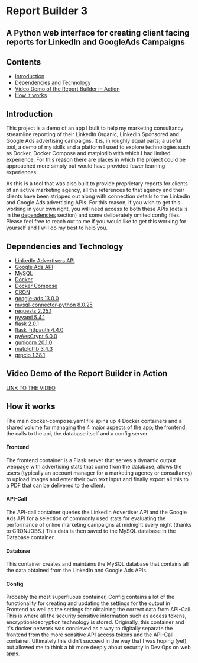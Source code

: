 # Report Builder 3
## A Python web interface for creating client facing reports for LinkedIn and GoogleAds Campaigns

## Contents
* [Introduction](#introduction)
* [Dependencies and Technology](#dependencies)
* [Video Demo of the Report Builder in Action](#viddemo)
* [How it works](#howitworks)

## Introduction<a name="Introduction"></a>
This project is a demo of an app I built to help my marketing consultancy streamline reporting of their LinkedIn Organic, LinkedIn Sponsored and Google Ads advertising campaigns. It is, in roughly equal parts; a useful tool, a demo of my skills and a platform I used to explore technologies such as Docker, Docker Compose and matplotlib with which I had limited experience. For this reason there are places in which the project could be approached more simply but would have provided fewer learning experiences. 

As this is a tool that was also built to provide proprietary reports for clients of an active marketing agency, all the references to that agency and their clients have been stripped out along with connection details to the Linkedin and Google Ads advertising APIs. For this reason, if you wish to get this working in your own right, you will need access to both these APIs (details in the [dependencies](#dependencies) section) and some deliberately omited config files. Please feel free to reach out to me if you would like to get this working for yourself and I will do my best to help you.


## Dependencies and Technology<a name="dependencies"></a>
* [LinkedIn Advertisers API](https://docs.microsoft.com/en-us/linkedin/)
* [Google Ads API](https://developers.google.com/google-ads/api/docs/start?hl=en_US)
* [MySQL](https://hub.docker.com/_/mysql)
* [Docker](https://www.docker.com/)
* [Docker Compose](https://docs.docker.com/compose/)
* [CRON](https://help.ubuntu.com/community/CronHowto)
* [google-ads 13.0.0](https://pypi.org/project/google-ads/12.0.0/)
* [mysql-connector-python 8.0.25](https://pypi.org/project/mysql-connector-python/8.0.25/)
* [requests 2.25.1](https://pypi.org/project/requests/2.25.1/)
* [pyyaml 5.4.1](https://pypi.org/project/PyYAML/5.4.1/)
* [flask 2.0.1](https://pypi.org/project/Flask/2.0.1)
* [flask_httpauth 4.4.0](https://pypi.org/project/Flask-HTTPAuth/4.4.0)
* [pyAesCrypt 6.0.0](https://pypi.org/project/pyAesCrypt/6.0.0)
* [gunicorn 20.1.0](https://pypi.org/project/gunicorn/20.1.0)
* [matplotlib 3.4.3](https://pypi.org/project/matplotlib/3.4.3)
* [grpcio 1.38.1](https://pypi.org/project/grpcio/1.38.1)

## Video Demo of the Report Builder in Action<a name="viddemo"></a>
[LINK TO THE VIDEO](link)

## How it works <a name="howitworks"></a>
The main docker-compose.yaml file spins up 4 Docker containers and a shared volume for managing the 4 major aspects of the app; the frontend, the calls to the api, the database itself and a config server. 

#### Frontend
The frontend container is a Flask server that serves a dynamic output webpage with advertising stats that come from the database, allows the users (typically an account manager for a marketing agency or consultancy) to upload images and enter their own text input and finally export all this to a PDF that can be delivered to the client. 

#### API-Call
The API-call container queries the LinkedIn Advertiser API and the Google Ads API for a selection of commonly used stats for evaluating the performance of online marketing campaigns at midnight every night (thanks to CRONJOBS.) This data is then saved to the MySQL database in the Database container.

#### Database
This container creates and maintains the MySQL database that contains all the data obtained from the LinkedIn and Google Ads APIs.

#### Config
Probably the most superfluous container, Config contains a lot of the functionality for creating and updating the settings for the output in Frontend as well as the settings for obtaining the correct data from API-Call. This is where all the security sensitive information such as access tokens, encryption/decryption technology is stored. Originally, this container and it's docker network was concieved as a way to digitally separate the frontend from the more sensitive API access tokens and the API-Call container. Ultimately this didn't succeed in the way that I was hoping (yet) but allowed me to think a bit more deeply about security in Dev Ops on web apps.






